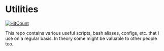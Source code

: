 # Utilities

[![HitCount](http://hits.dwyl.com/topherhunt/topher-utilities.svg)](http://hits.dwyl.com/topherhunt/topher-utilities)

This repo contains various useful scripts, bash aliases, configs, etc. that I use on a regular basis. In theory some might be valuable to other people too.
